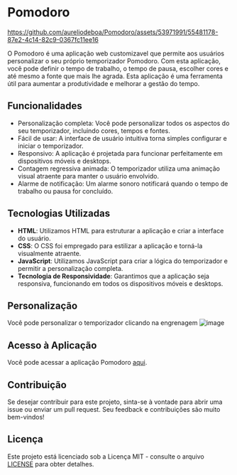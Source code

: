 
# Pomodoro

https://github.com/aureliodeboa/Pomodoro/assets/53971991/55481178-87e2-4c14-82c9-0367fc11ee16


O Pomodoro é uma aplicação web customizavel que permite aos usuários personalizar o seu próprio temporizador Pomodoro. Com esta aplicação, você pode definir o tempo de trabalho, o tempo de pausa, escolher cores e até mesmo a fonte que mais lhe agrada. Esta aplicação é uma ferramenta útil para aumentar a produtividade e melhorar a gestão do tempo.

## Funcionalidades

- Personalização completa: Você pode personalizar todos os aspectos do seu temporizador, incluindo cores, tempos e fontes.
- Fácil de usar: A interface de usuário intuitiva torna simples configurar e iniciar o temporizador.
- Responsivo: A aplicação é projetada para funcionar perfeitamente em dispositivos móveis e desktops.
- Contagem regressiva animada: O temporizador utiliza uma animação visual atraente para manter o usuário envolvido.
- Alarme de notificação: Um alarme sonoro notificará quando o tempo de trabalho ou pausa for concluído.

## Tecnologias Utilizadas

- **HTML**: Utilizamos HTML para estruturar a aplicação e criar a interface do usuário.
- **CSS**: O CSS foi empregado para estilizar a aplicação e torná-la visualmente atraente.
- **JavaScript**: Utilizamos JavaScript para criar a lógica do temporizador e permitir a personalização completa.
- **Tecnologia de Responsividade**: Garantimos que a aplicação seja responsiva, funcionando em todos os dispositivos móveis e desktops.

## Personalização

Você pode personalizar o temporizador clicando na engrenagem
![image](https://github.com/aureliodeboa/Pomodoro/assets/53971991/bc568acf-e5ed-42a6-bfeb-a9fdac8b21cd)

## Acesso à Aplicação

Você pode acessar a aplicação Pomodoro  [aqui](https://silver-chebakia-3fd8cb.netlify.app/).

## Contribuição

Se desejar contribuir para este projeto, sinta-se à vontade para abrir uma issue ou enviar um pull request. Seu feedback e contribuições são muito bem-vindos!

## Licença

Este projeto está licenciado sob a Licença MIT - consulte o arquivo [LICENSE](LICENSE) para obter detalhes.

